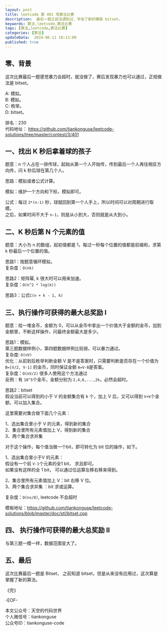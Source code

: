 ```yaml
---
layout: post  
title: leetcode 第 401 场算法比赛 
description:  最后一题之前没遇到过，学会了新的模版 bitset。  
keywords: 算法,leetcode,算法比赛  
tags: [算法,leetcode,算法比赛]  
categories: [算法]  
updateData:  2024-06-11 18:13:00  
published: true  
---
```



## 零、背景  


这次比赛最后一题感觉暴力会超时，就没做了，赛后发现暴力也可以通过，正规做法是 bitset。    


A: 模拟。   
B: 模拟。   
C: 枚举。  
D: bitset。  


排名：230  
代码地址： https://github.com/tiankonguse/leetcode-solutions/tree/master/contest/3/401  


## 一、找出 K 秒后拿着球的孩子  


题意：n 个人占在一排传球，起始从第一个人开始传，传到最后一个人再往相反方向传，问 k 秒后球在第几个人。  


思路：模拟或者公式计算。  


模拟：维护一个方向和下标，模拟即可。  


公式：每过 `2*(n-1)` 秒，球就回到第一个人手上，所以时间可以对周期进行取模。  
之后，如果时间不大于 `n-1`，则是从小到大，否则就是从大到小。  


## 二、K 秒后第 N 个元素的值  


题意：大小为 n 的数组，起初值都是 1，每过一秒每个位置的值都是前缀和，求第 k 秒最后一个位置的值。  


思路1：按题意循环模拟。  
复杂度：`O(nk)`  


思路2：矩阵幂, k 很大时可以用来加速。  
复杂度：`O(n^2 * log(k))`  


思路3：公式`C(n + k - 1, k)`  



## 三、执行操作可获得的最大总奖励 I  


题意：给一堆金币，金额为 0，可以从金币中拿出一个价值大于金额的金币，加到金额里，不断这样操作，问最终金额最大是多少。  


思路1：模拟。  
第三题数据样例小，第四题数据样例比较弱，可以暴力通过。  
复杂度: `O(nV)`  
优化：从前到后枚举判断金额 V 是不是答案时，只需要判断是否存在一个价值为 `B=[V/2, V-1]` 的金币，同时保证金额 `A=V-B`是答案。  
复杂度：`O(nV/2)` 很多人使用这个方法通过  
反例：有 `10^5`个金币，金额分别为 `2,4,6,...,2k`，必然会超时。  




思路2：bitset  
假设当前可以得到的小于 V 的金额集合有 k 个，加上 V 后，又可以得到 `V+k`个金额，可以加入集合。  


这里需要对集合做下面几个元素：  


1、选出集合里小于 V 的元素，得到新的集合  
2、集合里所有元素值加上 V，得到新的集合  
3、两个集合求并集  


对于这个操作，每个值当做一个bit，即可转化为 bit 位的操作，如下。  


1、选出集合里小于V 的元素：  
假设有一个前 `V-1`个元素的全1 bit， 求且即可。  
如果没有这样的全 1 bit， 可以通过位运算左移右移来得到。  


2、集合里所有元素值加上 V：bit 右移 V 位。  
3、两个集合求并集 ：bit 求或运算。  



复杂度：`O(nv/8)`, leetcode 不会超时  


模板地址：https://github.com/tiankonguse/leetcode-solutions/blob/master/doc/stl/bitset.cpp  


## 四、 执行操作可获得的最大总奖励 II  


与第三题一模一样，数据范围变大了。  


## 五、最后  


这次比赛最后一题是 Bitset， 之前知道 bitset，但是从来没有应用过，这次算是掌握了新的算法。  


《完》  


-EOF-  



本文公众号：天空的代码世界  
个人微信号：tiankonguse  
公众号ID：tiankonguse-code  
  

